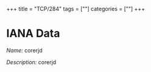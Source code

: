 +++
title = "TCP/284"
tags = [""]
categories = [""]
+++

# IANA Data

_Name:_ corerjd

_Description:_ corerjd

